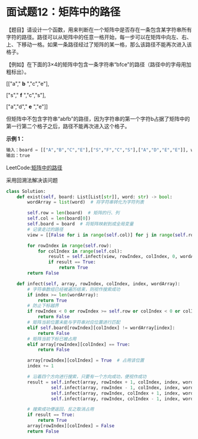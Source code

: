 # 面试题12：矩阵中的路径



【题目】请设计一个函数，用来判断在一个矩阵中是否存在一条包含某字符串所有字符的路径。路径可以从矩阵中的任意一格开始，每一步可以在矩阵中向左、右、上、下移动一格。如果一条路径经过了矩阵的某一格，那么该路径不能再次进入该格子。



【例如】在下面的3×4的矩阵中包含一条字符串“bfce”的路径（路径中的字母用加粗标出）。

[["a"," **b** ","c","e"],

["s"," **f** ","c","s"],

["a","d"," **e** ","e"]]

但矩阵中不包含字符串“abfb”的路径，因为字符串的第一个字符b占据了矩阵中的第一行第二个格子之后，路径不能再次进入这个格子。



**示例 1：**

```python
输入：board = [["A","B","C","E"],["S","F","C","S"],["A","D","E","E"]], word = "ABCCED"
输出：true
```





LeetCode:[矩阵中的路径](https://leetcode-cn.com/problems/ju-zhen-zhong-de-lu-jing-lcof/)

采用回溯法解决该问题

```python
class Solution:
    def exist(self, board: List[List[str]], word: str) -> bool:
        wordArray = list(word)  # 将字符串转化为字符列表

        self.row = len(board)  # 矩阵的行、列
        self.col = len(board[0])
        self.board = board  # 将矩阵映射到成全局变量
        # 记录走过的路径
        view = [[False for i in range(self.col)] for j in range(self.row)]

        for rowIndex in range(self.row):
            for colIndex in range(self.col):
                result = self.infect(view, rowIndex, colIndex, 0, wordArray)
                if result == True:
                    return True
        return False

    def infect(self, array, rowIndex, colIndex, index, wordArray):
        # 字符串数组已经被遍历结束，则视作搜索成功
        if index >= len(wordArray):
            return True
        # 防止下标越界
        if rowIndex < 0 or rowIndex >= self.row or colIndex < 0 or colIndex >= self.col:
            return False
        # 矩阵当前位置未能与字符串对应位置进行匹配
        elif self.board[rowIndex][colIndex] != wordArray[index]:
            return False
        # 矩阵当前下标已被占用
        elif array[rowIndex][colIndex] == True:
            return False

        array[rowIndex][colIndex] = True  # 占用该位置
        index += 1

        # 沿着四个方向进行搜索，只要有一个方向成功，便视作成功
        result = self.infect(array, rowIndex + 1, colIndex, index, wordArray) or \
                 self.infect(array, rowIndex - 1, colIndex, index, wordArray) or \
                 self.infect(array, rowIndex, colIndex + 1, index, wordArray) or \
                 self.infect(array, rowIndex, colIndex - 1, index, wordArray)

        # 搜索成功便返回，反之取消占用
        if result == True:
            return True
        array[rowIndex][colIndex] = False
        return False
```
























